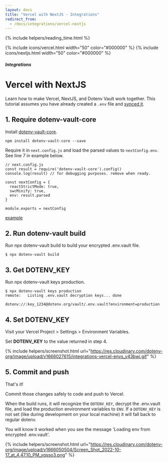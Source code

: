```yaml
---
layout: docs
title: "Vercel with NextJS - Integrations"
redirect_from:
  - /docs/integrations/vercel-nextjs
---
```


{% include helpers/reading_time.html %}

{% include icons/vercel.html width="50" color="#000000" %}
{% include icons/nextjs.html width="50" color="#000000" %}

##### Integrations

# Vercel with NextJS

Learn how to make Vercel, NextJS, and Dotenv Vault work together. This tutorial assumes you have already created a `.env` file and [synced it](/docs/tutorials/sync).

## 1. Require dotenv-vault-core

Install [dotenv-vault-core](https://github.com/dotenv-org/dotenv-vault-core).

```
npm install dotenv-vault-core --save
```

Require it in `next.config.js` and load the parsed values to `nextConfig.env`. See line 7 in example below.

```
// next.config.js
const result = require('dotenv-vault-core').config()
console.log(result) // for debugging purposes. remove when ready.

const nextConfig = {
  reactStrictMode: true,
  swcMinify: true,
  env: result.parsed
}

module.exports = nextConfig
```

[example](https://github.com/dotenv-org/integration-example-vercel-nextjs/blob/master/next.config.js)

## 2. Run dotenv-vault build

Run npx dotenv-vault build to build your encrypted .env.vault file.

```
$ npx dotenv-vault build
```

## 3. Get DOTENV_KEY

Run npx dotenv-vault keys production.

```
$ npx dotenv-vault keys production
remote:   Listing .env.vault decryption keys... done

dotenv://:key_1234@dotenv.org/vault/.env.vault?environment=production
```

## 4. Set DOTENV_KEY

Visit your Vercel Project > Settings > Environment Variables.

Set **DOTENV_KEY** to the value returned in step 4.

{% include helpers/screenshot.html url="https://res.cloudinary.com/dotenv-org/image/upload/v1666027615/integrations-vercel-envs_y43bwi.gif" %}

## 5. Commit and push

That's it! 

Commit those changes safely to code and push to Vercel.

When the build runs, it will recognize the `DOTENV_KEY`, decrypt the .env.vault file, and load the production environment variables to `ENV`. If a `DOTENV_KEY` is not set (like during development on your local machine) it will fall back to regular dotenv.

You will know it worked when you see the message 'Loading env from encrypted .env.vault'.

{% include helpers/screenshot.html url="https://res.cloudinary.com/dotenv-org/image/upload/v1666050504/Screen_Shot_2022-10-17_at_4.47.10_PM_vqsso3.png" %}
